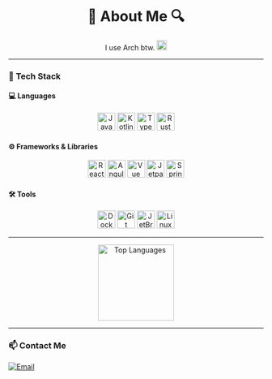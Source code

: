 <!-- About Me -->
<h1 align="center">
  🔎 About Me 🔍
</h1>
<p align="center">
  I use Arch btw. <img src="https://cdn.jsdelivr.net/gh/devicons/devicon/icons/archlinux/archlinux-original.svg" width="20" title="Arch Linux"/>  
</p>

---

### 🔧 Tech Stack

#### 💻 Languages
<p align="center">
  <img src="https://cdn.jsdelivr.net/gh/devicons/devicon/icons/java/java-original.svg" width="35" title="Java"/>
  <img src="https://cdn.jsdelivr.net/gh/devicons/devicon/icons/kotlin/kotlin-original.svg" width="35" title="Kotlin"/>
  <img src="https://cdn.jsdelivr.net/gh/devicons/devicon/icons/typescript/typescript-original.svg" width="35" title="TypeScript"/>
  <img src="https://cdn.jsdelivr.net/gh/devicons/devicon/icons/rust/rust-original.svg" width="35" title="Rust"/>
</p>

#### ⚙️ Frameworks & Libraries
<p align="center">
  <img src="https://cdn.jsdelivr.net/gh/devicons/devicon/icons/react/react-original.svg" width="35" title="React"/>
  <img src="https://cdn.jsdelivr.net/gh/devicons/devicon/icons/angularjs/angularjs-original.svg" width="35" title="Angular"/>
  <img src="https://cdn.jsdelivr.net/gh/devicons/devicon@latest/icons/vuejs/vuejs-original.svg" width="35" title="Vue">
  <img src="https://cdn.jsdelivr.net/gh/devicons/devicon/icons/jetpackcompose/jetpackcompose-original.svg" width="35" title="Jetpack Compose"/>
  <img src="https://cdn.jsdelivr.net/gh/devicons/devicon/icons/spring/spring-original.svg" width="35" title="Spring"/>
</p>

#### 🛠️ Tools
<p align="center">
  <img src="https://cdn.jsdelivr.net/gh/devicons/devicon/icons/docker/docker-original.svg" width="35" title="Docker"/>
  <img src="https://cdn.jsdelivr.net/gh/devicons/devicon/icons/git/git-original.svg" width="35" title="Git"/>
  <img src="https://cdn.jsdelivr.net/gh/devicons/devicon/icons/jetbrains/jetbrains-original.svg" width="35" title="JetBrains IDEs (RustRover, IntelliJ, etc.)"/>
  <img src="https://cdn.jsdelivr.net/gh/devicons/devicon/icons/linux/linux-original.svg" width="35" title="Linux"/>
</p>


---

<p align="center">
  <img src="https://github-readme-stats.vercel.app/api/top-langs/?username=Time-0N&theme=material-palenight&show_icons=true&hide_border=false&layout=compact" alt="Top Languages" height="150"/>
</p>

---

### 📫 Contact Me
<p>
  <a href="mailto:timeon.haas@gmail.com">
    <img src="https://img.shields.io/badge/-Email-D14836?logo=gmail&logoColor=white&style=flat" alt="Email"/>
  </a>
</p>
